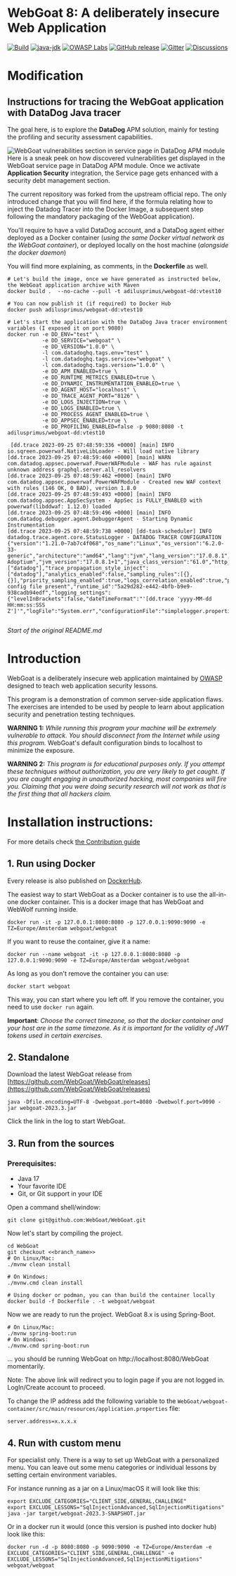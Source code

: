 # WebGoat 8: A deliberately insecure Web Application

[![Build](https://github.com/WebGoat/WebGoat/actions/workflows/build.yml/badge.svg?branch=develop)](https://github.com/WebGoat/WebGoat/actions/workflows/build.yml)
[![java-jdk](https://img.shields.io/badge/java%20jdk-17-green.svg)](https://jdk.java.net/)
[![OWASP Labs](https://img.shields.io/badge/OWASP-Lab%20project-f7b73c.svg)](https://owasp.org/projects/)
[![GitHub release](https://img.shields.io/github/release/WebGoat/WebGoat.svg)](https://github.com/WebGoat/WebGoat/releases/latest)
[![Gitter](https://badges.gitter.im/OWASPWebGoat/community.svg)](https://gitter.im/OWASPWebGoat/community?utm_source=badge&utm_medium=badge&utm_campaign=pr-badge)
[![Discussions](https://img.shields.io/github/discussions/WebGoat/WebGoat)](https://github.com/WebGoat/WebGoat/discussions)

# Modification

## Instructions for tracing the WebGoat application with DataDog Java tracer

The goal here, is to explore the **DataDog** APM solution, mainly for testing the profiling and security assessment capabilities.

![WebGoat vulnerabilities section in service page in DataDog APM module](img/DataDog-Sec-WebGoat.png)
Here is a sneak peek on how discovered vulnerabilities get displayed in the WebGoat service page in DataDog APM module.
Once we activate **Application Security** integration, the Service page gets enhanced with a security debt management section.

The current repository was forked from the upstream official repo.
The only introduced change that you will find here, if the formula relating how to inject the Datadog Tracer into the Docker Image, a subsequent step following the mandatory packaging of the WebGoat application).

You'll require to have a valid DataDog account, and a DataDog agent either deployed as a Docker container (*using the same Docker virtual network as the WebGoat container*), or deployed locally on the host machine (*alongside the docker daemon*)

You will find more explaining,  as comments, in the **Dockerfile** as well.

```shell
# Let's build the image, once we have generated as instructed below, the WebGoat application archive with Maven
docker build .  --no-cache --pull -t adilusprimus/webgoat-dd:vtest10

# You can now publish it (if required) to Docker Hub
docker push adilusprimus/webgoat-dd:vtest10

# Let's start the application with the DataDog Java tracer environment variables (I exposed it on port 9080)
docker run -e DD_ENV="test" \
           -e DD_SERVICE="webgoat" \
           -e DD_VERSION="1.0.0" \
           -l com.datadoghq.tags.env="test" \
           -l com.datadoghq.tags.service="webgoat" \
           -l com.datadoghq.tags.version="1.0.0" \
           -e DD_APM_ENABLED=true \
           -e DD_RUNTIME_METRICS_ENABLED=true \
           -e DD_DYNAMIC_INSTRUMENTATION_ENABLED=true \
           -e DD_AGENT_HOST="localhost" \
           -e DD_TRACE_AGENT_PORT="8126" \
           -e DD_LOGS_INJECTION=true \
           -e DD_LOGS_ENABLED=true \
           -e DD_PROCESS_AGENT_ENABLED=true \
           -e DD_APPSEC_ENABLED=true \
           -e DD_PROFILING_ENABLED=false -p 9080:8080 -t adilusprimus/webgoat-dd:vtest10

 [dd.trace 2023-09-25 07:48:59:336 +0000] [main] INFO io.sqreen.powerwaf.NativeLibLoader - Will load native library
[dd.trace 2023-09-25 07:48:59:460 +0000] [main] WARN com.datadog.appsec.powerwaf.PowerWAFModule - WAF has rule against unknown address graphql.server.all_resolvers
[dd.trace 2023-09-25 07:48:59:462 +0000] [main] INFO com.datadog.appsec.powerwaf.PowerWAFModule - Created new WAF context with rules (146 OK, 0 BAD), version 1.8.0
[dd.trace 2023-09-25 07:48:59:493 +0000] [main] INFO com.datadog.appsec.AppSecSystem - AppSec is FULLY_ENABLED with powerwaf(libddwaf: 1.12.0) loaded
[dd.trace 2023-09-25 07:48:59:496 +0000] [main] INFO com.datadog.debugger.agent.DebuggerAgent - Starting Dynamic Instrumentation
[dd.trace 2023-09-25 07:48:59:738 +0000] [dd-task-scheduler] INFO datadog.trace.agent.core.StatusLogger - DATADOG TRACER CONFIGURATION {"version":"1.21.0~7ab7c4f068","os_name":"Linux","os_version":"6.2.0-33-generic","architecture":"amd64","lang":"jvm","lang_version":"17.0.8.1","jvm_vendor":"Eclipse Adoptium","jvm_version":"17.0.8.1+1","java_class_version":"61.0","http_nonProxyHosts":"null","http_proxyHost":"null","enabled":true,"service":"webgoat","agent_url":"http://localhost:8126","agent_error":true,"debug":false,"trace_propagation_style_extract":["datadog"],"trace_propagation_style_inject":["datadog"],"analytics_enabled":false,"sampling_rules":[{},{}],"priority_sampling_enabled":true,"logs_correlation_enabled":true,"profiling_enabled":true,"remote_config_enabled":true,"debugger_enabled":true,"appsec_enabled":"FULLY_ENABLED","telemetry_enabled":true,"dd_version":"1.0.0","health_checks_enabled":true,"configuration_file":"no config file present","runtime_id":"5a29d282-e442-4bfb-b9e9-938cadb94edf","logging_settings":{"levelInBrackets":false,"dateTimeFormat":"'[dd.trace 'yyyy-MM-dd HH:mm:ss:SSS Z']'","logFile":"System.err","configurationFile":"simplelogger.properties","showShortLogName":false,"showDateTime":true,"showLogName":true,"showThreadName":true,"defaultLogLevel":"INFO","warnLevelString":"WARN","embedException":false},"cws_enabled":false,"cws_tls_refresh":5000,"datadog_profiler_enabled":true,"datadog_profiler_safe":true,"datadog_profiler_enabled_overridden":false}
          
```

*Start of the original README.md*

# Introduction

WebGoat is a deliberately insecure web application maintained by [OWASP](http://www.owasp.org/) designed to teach web
application security lessons.

This program is a demonstration of common server-side application flaws. The
exercises are intended to be used by people to learn about application security and
penetration testing techniques.

**WARNING 1:** *While running this program your machine will be extremely
vulnerable to attack. You should disconnect from the Internet while using
this program.*  WebGoat's default configuration binds to localhost to minimize
the exposure.

**WARNING 2:** *This program is for educational purposes only. If you attempt
these techniques without authorization, you are very likely to get caught. If
you are caught engaging in unauthorized hacking, most companies will fire you.
Claiming that you were doing security research will not work as that is the
first thing that all hackers claim.*

# Installation instructions:

For more details check [the Contribution guide](/CONTRIBUTING.md)

## 1. Run using Docker

Every release is also published on [DockerHub](https://hub.docker.com/r/webgoat/webgoat).

The easiest way to start WebGoat as a Docker container is to use the all-in-one docker container. This is a docker image that has WebGoat and WebWolf running inside.

```shell
docker run -it -p 127.0.0.1:8080:8080 -p 127.0.0.1:9090:9090 -e TZ=Europe/Amsterdam webgoat/webgoat
```

If you want to reuse the container, give it a name:

```shell
docker run --name webgoat -it -p 127.0.0.1:8080:8080 -p 127.0.0.1:9090:9090 -e TZ=Europe/Amsterdam webgoat/webgoat
```

As long as you don't remove the container you can use:

```shell
docker start webgoat
```

This way, you can start where you left off. If you remove the container, you need to use `docker run` again.

**Important**: *Choose the correct timezone, so that the docker container and your host are in the same timezone. As it is important for the validity of JWT tokens used in certain exercises.*

## 2. Standalone

Download the latest WebGoat release from [https://github.com/WebGoat/WebGoat/releases](https://github.com/WebGoat/WebGoat/releases)

```shell
java -Dfile.encoding=UTF-8 -Dwebgoat.port=8080 -Dwebwolf.port=9090 -jar webgoat-2023.3.jar
```

Click the link in the log to start WebGoat.

## 3. Run from the sources

### Prerequisites:

* Java 17
* Your favorite IDE
* Git, or Git support in your IDE

Open a command shell/window:

```Shell
git clone git@github.com:WebGoat/WebGoat.git
```

Now let's start by compiling the project.

```Shell
cd WebGoat
git checkout <<branch_name>>
# On Linux/Mac:
./mvnw clean install

# On Windows:
./mvnw.cmd clean install

# Using docker or podman, you can than build the container locally
docker build -f Dockerfile . -t webgoat/webgoat
```

Now we are ready to run the project. WebGoat 8.x is using Spring-Boot.

```Shell
# On Linux/Mac:
./mvnw spring-boot:run
# On Windows:
./mvnw.cmd spring-boot:run

```

... you should be running WebGoat on http://localhost:8080/WebGoat momentarily.

Note: The above link will redirect you to login page if you are not logged in. LogIn/Create account to proceed.

To change the IP address add the following variable to the `WebGoat/webgoat-container/src/main/resources/application.properties` file:

```
server.address=x.x.x.x
```

## 4. Run with custom menu

For specialist only. There is a way to set up WebGoat with a personalized menu. You can leave out some menu categories or individual lessons by setting certain environment variables.

For instance running as a jar on a Linux/macOS it will look like this:

```Shell
export EXCLUDE_CATEGORIES="CLIENT_SIDE,GENERAL,CHALLENGE"
export EXCLUDE_LESSONS="SqlInjectionAdvanced,SqlInjectionMitigations"
java -jar target/webgoat-2023.3-SNAPSHOT.jar
```

Or in a docker run it would (once this version is pushed into docker hub) look like this:

```Shell
docker run -d -p 8080:8080 -p 9090:9090 -e TZ=Europe/Amsterdam -e EXCLUDE_CATEGORIES="CLIENT_SIDE,GENERAL,CHALLENGE" -e EXCLUDE_LESSONS="SqlInjectionAdvanced,SqlInjectionMitigations" webgoat/webgoat
```

